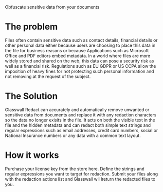 Obfuscate sensitive data from your documents

# The problem

Files often contain sensitive data such as contact details, financial details or other personal data either because users are choosing to place this data in the file for business reasons or because Applications such as Microsoft Office and PDF editors embed metadata.  In a world where files are more widely stored and shared on the web, this data can pose a security risk as well as a financial risk.  Regulations such as EU GDPR or US CCPA allow the imposition of heavy fines for not protecting such personal information and not removing at the request of the subject.

# The Solution
Glasswall Redact can accurately and automatically remove unwanted or sensitive data from documents and replace it with any redaction characters so the data no longer exisits in the file.  It acts on both the visible text in the file and the hidden metadata and can redact both simple text strings and regular expressions such as email addresses, credit card numbers, social or National Insurance numbers or any data with a common text layout.

# How it works
Purchase your license key from the store here.  Define the strings and regular expressions you want to target for redaction.  Submit your files along with the redaction actions list and Glasswall wil lreturn the redacted files to you.  
